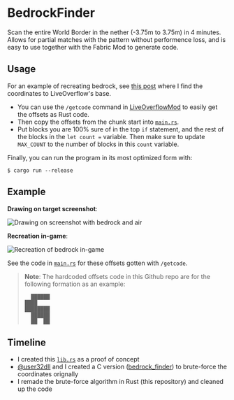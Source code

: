 # BedrockFinder

Scan the entire World Border in the nether (-3.75m to 3.75m) in 4 minutes. Allows for partial matches with the pattern without performence loss, and is easy to use together with the Fabric Mod to generate code. 

## Usage

For an example of recreating bedrock, see [this post](https://jorianwoltjer.com/blog/post/hacking/part-2-the-new-liveoverflow-minecraft-hacking-server#challenge-2-liveoverflows-base) where I find the coordinates to LiveOverflow's base. 

* You can use the `/getcode` command in [LiveOverflowMod](https://github.com/JorianWoltjer/LiveOverflowMod) to easily get the offsets as Rust code. 
* Then copy the offsets from the chunk start into [`main.rs`](src/main.rs#L44-L55).  
* Put blocks you are 100% sure of in the top `if` statement, and the rest of the blocks in the `let count =` variable. Then make sure to update `MAX_COUNT` to the number of blocks in this `count` variable. 

Finally, you can run the program in its most optimized form with:

```Shell
$ cargo run --release
```

## Example

**Drawing on target screenshot**:

![Drawing on screenshot with bedrock and air](https://jorianwoltjer.com/img/blog/liveoverflow_bedrock_drawing.jpg)

**Recreation in-game**:

![Recreation of bedrock in-game](https://jorianwoltjer.com/img/blog/liveoverflow_bedrock_recreation.jpg)

See the code in [`main.rs`](src/main.rs) for these offsets gotten with `/getcode`.

> **Note**: The hardcoded offsets code in this Github repo are for the following formation as an example:
> ```
>   ██████  
> ████
> ████████
>   ██████
>   ██  ██
> ```

## Timeline

* I created this [`lib.rs`](src/lib.rs) as a proof of concept
* [@user32dll](https://github.com/user32dll) and I created a C version ([bedrock_finder](https://github.com/user32dll/bedrock_finder)) to brute-force the coordinates orignally
* I remade the brute-force algorithm in Rust (this repository) and cleaned up the code
